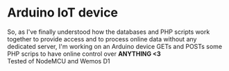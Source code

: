 # Arduino IoT device

So, as I've finally understood how the databases and PHP scripts work together to provide access and to process online data without any dedicated server, I'm working on an Arduino device GETs and POSTs some PHP scrips to have online control over **ANYTHING <3**  
Tested of NodeMCU and Wemos D1 